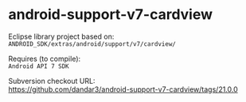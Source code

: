 android-support-v7-cardview
===========================

Eclipse library project based on:<br/>
`ANDROID_SDK/extras/android/support/v7/cardview/`

Requires (to compile):<br/>
`Android API 7 SDK`

Subversion checkout URL:<br/>
https://github.com/dandar3/android-support-v7-cardview/tags/21.0.0
